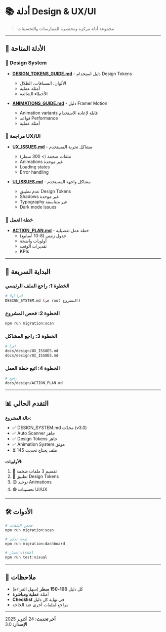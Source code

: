 # 📚 أدلة Design & UX/UI

> مجموعة أدلة مركزة ومختصرة للممارسات والتحسينات

---

## 📖 الأدلة المتاحة

### 🎨 Design System
- **[DESIGN_TOKENS_GUIDE.md](./DESIGN_TOKENS_GUIDE.md)** - دليل استخدام Design Tokens
  - الألوان، المسافات، الظلال
  - أمثلة عملية
  - الأخطاء الشائعة

- **[ANIMATIONS_GUIDE.md](./ANIMATIONS_GUIDE.md)** - دليل Framer Motion
  - Animation variants قابلة لإعادة الاستخدام
  - قواعد Performance
  - أمثلة عملية

### 🎯 مراجعة UX/UI
- **[UX_ISSUES.md](./UX_ISSUES.md)** - مشاكل تجربة المستخدم
  - ملفات ضخمة (> 300 سطر)
  - Animations غير موحدة
  - Loading states
  - Error handling

- **[UI_ISSUES.md](./UI_ISSUES.md)** - مشاكل واجهة المستخدم
  - عدم تطبيق Design Tokens
  - Shadows غير موحدة
  - Typography غير متناسقة
  - Dark mode issues

### 🚀 خطة العمل
- **[ACTION_PLAN.md](./ACTION_PLAN.md)** - خطة عمل تفصيلية
  - جدول زمني (8-10 أسابيع)
  - أولويات واضحة
  - تقديرات الوقت
  - KPIs

---

## 🎯 البداية السريعة

### الخطوة 1: راجع الملف الرئيسي
```bash
# اقرأ أولاً
DESIGN_SYSTEM.md (في root المشروع)
```

### الخطوة 2: فحص المشروع
```bash
npm run migration:scan
```

### الخطوة 3: راجع المشاكل
```bash
# اقرأ
docs/design/UX_ISSUES.md
docs/design/UI_ISSUES.md
```

### الخطوة 4: اتبع خطة العمل
```bash
# راجع
docs/design/ACTION_PLAN.md
```

---

## 📊 التقدم الحالي

**حالة المشروع:**
- ✅ DESIGN_SYSTEM.md محدّث (v3.0)
- ✅ Auto Scanner جاهز
- ✅ Design Tokens جاهز
- ✅ Animation System موثق
- ⏳ 145 ملف يحتاج تحديث

**الأولويات:**
1. 🔴 تقسيم 3 ملفات ضخمة
2. 🔴 تطبيق Design Tokens
3. 🟡 توحيد Animations
4. 🟢 تحسينات UI/UX

---

## 🛠️ الأدوات

```bash
# فحص الملفات
npm run migration:scan

# لوحة تحكم
npm run migration:dashboard

# اختبار visual
npm run test:visual
```

---

## 📝 ملاحظات

- كل دليل **100-150 سطر** (سهل القراءة)
- أمثلة **عملية ومباشرة**
- **Checklist** في نهاية كل دليل
- مراجع لملفات أخرى عند الحاجة

---

**آخر تحديث:** 24 أكتوبر 2025  
**الإصدار:** 3.0
